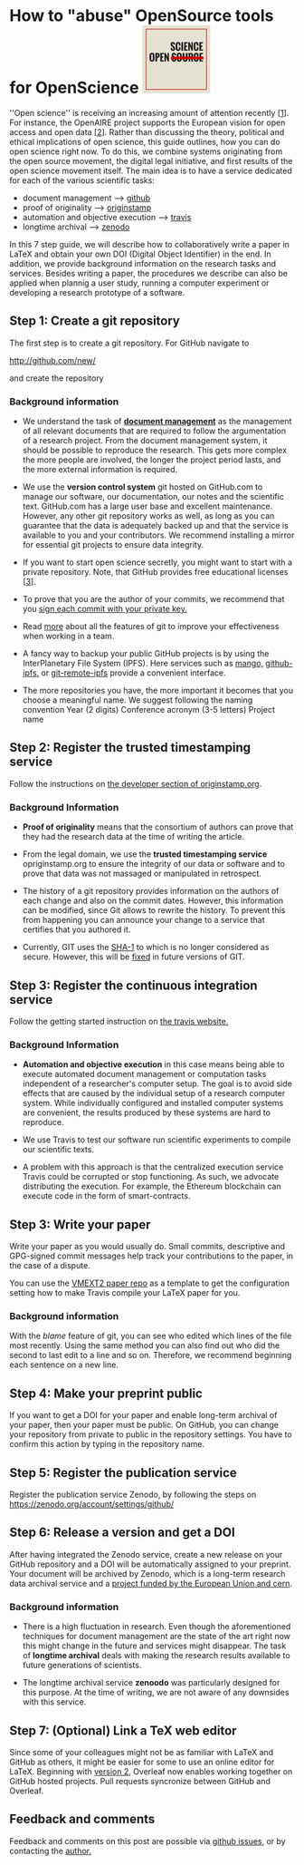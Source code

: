 # How to "abuse" OpenSource tools for OpenScience ![OpenScience logo](img/OpenScienceSmall.png)

''Open science'' is receiving an increasing amount of attention recently [[1]].
For instance, the OpenAIRE project supports the European vision for open access and open data [[2]].
Rather than discussing the theory, political and ethical implications of open science, this guide outlines, how you can do open science right now.
To do this, we combine systems originating from the open source movement, the digital legal initiative, and first results of the open science movement itself.
The main idea is to have a service dedicated for each of the various scientific tasks:
* document management --> [github](https://github.com)
* proof of originality --> [originstamp](https://originstamp.org)
* automation and objective execution --> [travis](https://travis.org)
* longtime archival --> [zenodo](https://zenodo.org)

In this 7 step guide, we will describe how to collaboratively write a paper in LaTeX and obtain your own DOI (Digital Object Identifier) in the end.
In addition, we provide background information on the research tasks and services.
Besides writing a paper, the procedures we describe can also be applied when plannig a user study, running a computer experiment or developing a research prototype of a software.

## Step 1: Create a git repository

The first step is to create a git repository.
For GitHub navigate to

 http://github.com/new/

and create the repository
### Background information


* We understand the task of [__document management__](https://en.wikipedia.org/wiki/Document_management_system) as the management of all relevant documents that are required to follow the argumentation of a research project.
 From the document management system, it should be possible to reproduce the research.
This gets more complex the more people are involved, the longer the project period lasts, and the more external information is required.  

* We use the __version control system__ git hosted on GitHub.com to manage our software, our documentation, our notes and the scientific text. GitHub.com has a large user base and excellent maintenance. However, any other git repository works as well, as long as you can guarantee that the data is adequately backed up and that the service is available to you and your contributors. We recommend installing a mirror for essential git projects to ensure data integrity.

* If you want to start open science secretly, you might want to start with a private repository. Note, that GitHub provides free educational licenses [[3]].

* To prove that you are the author of your commits, we recommend that you [sign each commit with your private key.](https://help.github.com/articles/signing-commits-using-gpg/)

* Read [more]( https://help.github.com/) about all the features of git to improve your effectiveness when working in a team.

* A fancy way to backup your public GitHub projects is by using the InterPlanetary File System (IPFS). Here services such as [mango,](https://github.com/axic/mango) [github-ipfs,](https://github.com/airalab/github-ipfs) or [git-remote-ipfs](https://github.com/cryptix/git-remote-ipfs) provide a convenient interface.
* The more repositories you have, the more important it becomes that you choose a meaningful name.
We suggest following the naming convention Year (2 digits) Conference acronym (3-5 letters) Project name

## Step 2: Register the trusted timestamping service

Follow the instructions on [the developer section of originstamp.org](https://originstamp.org/dev/git).

### Background Information
* __Proof of originality__ means that the consortium of authors can prove that they had the research data at the time of writing the article.

* From the legal domain, we use the __trusted timestamping service__ opriginstamp.org to ensure the integrity of our data or software and to prove that data was not massaged or manipulated in retrospect. 

* The history of a git repository provides information on the authors of each change and also on the commit dates.
However, this information can be modified, since Git allows to rewrite the history.
To prevent this from happening you can announce your change to a service that certifies that you authored it.

* Currently, GIT uses the [SHA-1](https://en.wikipedia.org/wiki/SHA-1) to which is no longer considered as secure.
However, this will be [fixed](https://github.com/git/git/blob/master/Documentation/technical/hash-function-transition.txt) in future versions of GIT.  

## Step 3: Register the continuous integration service

Follow the getting started instruction on [the travis website.](https://docs.travis-ci.com/user/getting-started)
### Background Information

* __Automation and objective execution__ in this case means being able to execute automated document management or computation tasks independent of a researcher's computer setup.
The goal is to avoid side effects that are caused by the individual setup of a research computer system.
While individually configured and installed computer systems are convenient, the results produced by these systems are hard to reproduce. 

* We use Travis to test our software run scientific experiments to compile our scientific texts.

* A problem with this approach is that the centralized execution service Travis could be corrupted or stop functioning. As such, we advocate distributing the execution. For example, the Ethereum blockchain can execute code in the form of smart-contracts.

## Step 3: Write your paper

Write your paper as you would usually do.
Small commits, descriptive and GPG-signed commit messages help track your contributions to the paper, in the case of a dispute.

You can use the [VMEXT2 paper repo](https://github.com/ag-gipp/18CicmVmext2) as a template to get the configuration setting how to make Travis compile your LaTeX paper for you. 
### Background information

With the _blame_ feature of git, you can see who edited which lines of the file most recently.
Using the same method you can also find out who did the second to last edit to a line and so on.
Therefore, we recommend beginning each sentence on a new line.

## Step 4: Make your preprint public

If you want to get a DOI for your paper and enable long-term archival of your paper, then your paper must be public.
On GitHub, you can change your repository from private to public in the repository settings.
You have to confirm this action by typing in the repository name.

## Step 5: Register the publication service

Register the publication service Zenodo, by following the steps on 
 https://zenodo.org/account/settings/github/

## Step 6: Release a version and get a DOI

After having integrated the Zenodo service, create a new release on your GitHub repository and a DOI will be automatically assigned to your preprint.
Your document will be archived by Zenodo, which is a long-term research data archival service and a [project funded by the European Union and cern](http://about.zenodo.org/).

### Background information
* There is a high fluctuation in research.
Even though the aforementioned techniques for document management are the state of the art right now this might change in the future and services might disappear.
The task of __longtime archival__ deals with making the research results available to future generations of scientists.

* The longtime archival service __zenoodo__ was particularly designed for this purpose.
 At the time of writing, we are not aware of any downsides with this service.  

## Step 7: (Optional) Link a TeX web editor
Since some of your colleagues might not be as familiar with LaTeX and GitHub as others, it might be easier for some to use an online editor for LaTeX.
Beginning with [version 2](https://www.overleaf.com/blog/641-try-out-overleaf-v2#.WxpJGRyxWqM), Overleaf now enables working together on GitHub hosted projects.
Pull requests syncronize between GitHub and Overleaf.

## Feedback and comments

Feedback and comments on this post are possible via [github issues](https://github.com/ag-gipp/OpenScienceTemplate/issues), or by contacting the [author.](https://www.moritzschubotz.de)


[1]: https://trends.google.com/trends/explore?date=2008-06-05%202018-06-05&q=%2Fm%2F025ttdm
[2]: https://www.openaire.eu/openaire2020-project-factsheet
[3]: https://help.github.com/articles/about-github-education-for-educators-and-researchers/
